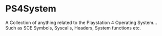 # PS4System
A Collection of anything related to the Playstation 4 Operating System... Such as SCE Symbols, Syscalls, Headers, System functions etc.
